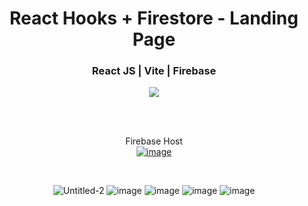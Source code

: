 <div align='center'>
  <h1>React Hooks + Firestore - Landing Page</h1>
  <h3>React JS | Vite | Firebase</h3>
  <img src='https://img.shields.io/badge/fmfahath-white?logo=github&logoColor=black'/>
  
<br><br>

Firebase Host <br> [![image](https://github.com/fmfahath/loginPage/assets/95971934/02c3c390-df06-41d4-940e-9c6c12bbcfa6)](https://react-blog-hooks-a8e8e.web.app/login)

<br>


  ![Untitled-2](https://github.com/fmfahath/react-blog-hooks-firebase/assets/95971934/8bc199f5-4613-4aec-9d3e-7c2e923cb848)
  ![image](https://github.com/fmfahath/react-blog-hooks-firebase/assets/95971934/c3e50cf6-52aa-42ef-a687-3f4e592c28f4)
  ![image](https://github.com/fmfahath/react-blog-hooks-firebase/assets/95971934/74ad73b2-797f-4c0f-9ca9-4fcda88eb74a)
  ![image](https://github.com/fmfahath/react-blog-hooks-firebase/assets/95971934/74635990-1880-43f6-a6ec-f5c6f241da6a)
  ![image](https://github.com/fmfahath/react-blog-hooks-firebase/assets/95971934/edf41c9c-db59-4b45-87e1-e16c6a44e8d2)




  

</div>
